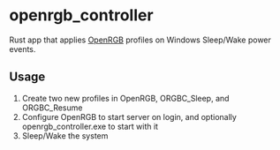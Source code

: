 # openrgb_controller

Rust app that applies [OpenRGB](https://gitlab.com/CalcProgrammer1/OpenRGB) profiles on Windows Sleep/Wake power events.

## Usage

1. Create two new profiles in OpenRGB, ORGBC_Sleep, and ORGBC_Resume
2. Configure OpenRGB to start server on login, and optionally openrgb_controller.exe to start with it
3. Sleep/Wake the system

